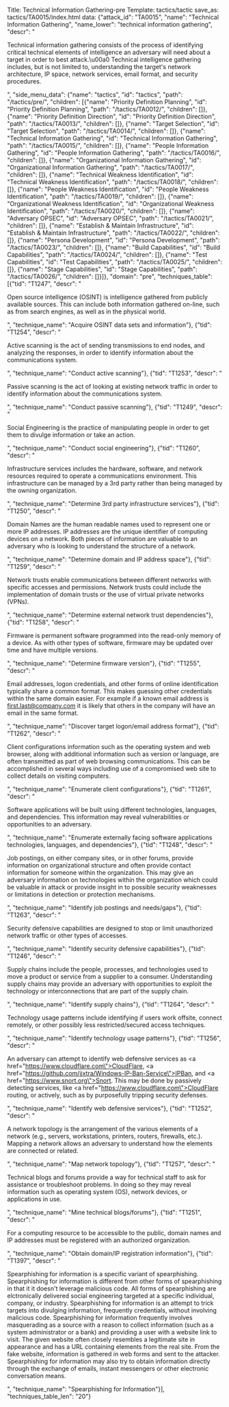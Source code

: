 Title: Technical Information Gathering-pre
Template: tactics/tactic
save_as: tactics/TA0015/index.html
data: {"attack_id": "TA0015", "name": "Technical Information Gathering", "name_lower": "technical information gathering", "descr": "<p>Technical information gathering consists of the process of identifying critical technical elements of intelligence an adversary will need about a target in order to best attack.\u00a0 Technical intelligence gathering includes, but is not limited to, understanding the target's network architecture, IP space, network services, email format, and security procedures.</p>", "side_menu_data": {"name": "tactics", "id": "tactics", "path": "/tactics/pre/", "children": [{"name": "Priority Definition Planning", "id": "Priority Definition Planning", "path": "/tactics/TA0012/", "children": []}, {"name": "Priority Definition Direction", "id": "Priority Definition Direction", "path": "/tactics/TA0013/", "children": []}, {"name": "Target Selection", "id": "Target Selection", "path": "/tactics/TA0014/", "children": []}, {"name": "Technical Information Gathering", "id": "Technical Information Gathering", "path": "/tactics/TA0015/", "children": []}, {"name": "People Information Gathering", "id": "People Information Gathering", "path": "/tactics/TA0016/", "children": []}, {"name": "Organizational Information Gathering", "id": "Organizational Information Gathering", "path": "/tactics/TA0017/", "children": []}, {"name": "Technical Weakness Identification", "id": "Technical Weakness Identification", "path": "/tactics/TA0018/", "children": []}, {"name": "People Weakness Identification", "id": "People Weakness Identification", "path": "/tactics/TA0019/", "children": []}, {"name": "Organizational Weakness Identification", "id": "Organizational Weakness Identification", "path": "/tactics/TA0020/", "children": []}, {"name": "Adversary OPSEC", "id": "Adversary OPSEC", "path": "/tactics/TA0021/", "children": []}, {"name": "Establish & Maintain Infrastructure", "id": "Establish & Maintain Infrastructure", "path": "/tactics/TA0022/", "children": []}, {"name": "Persona Development", "id": "Persona Development", "path": "/tactics/TA0023/", "children": []}, {"name": "Build Capabilities", "id": "Build Capabilities", "path": "/tactics/TA0024/", "children": []}, {"name": "Test Capabilities", "id": "Test Capabilities", "path": "/tactics/TA0025/", "children": []}, {"name": "Stage Capabilities", "id": "Stage Capabilities", "path": "/tactics/TA0026/", "children": []}]}, "domain": "pre", "techniques_table": [{"tid": "T1247", "descr": "<p>Open source intelligence (OSINT) is intelligence gathered from publicly available sources. This can include both information gathered on-line, such as from search engines, as well as in the physical world. </p>", "technique_name": "Acquire OSINT data sets and information"}, {"tid": "T1254", "descr": "<p>Active scanning is the act of sending transmissions to end nodes, and analyzing the responses, in order to identify information about the communications system. </p>", "technique_name": "Conduct active scanning"}, {"tid": "T1253", "descr": "<p>Passive scanning is the act of looking at existing network traffic in order to identify information about the communications system.  </p>", "technique_name": "Conduct passive scanning"}, {"tid": "T1249", "descr": "<p>Social Engineering is the practice of manipulating people in order to get them to divulge information or take an action.  </p>", "technique_name": "Conduct social engineering"}, {"tid": "T1260", "descr": "<p>Infrastructure services includes the hardware, software, and network resources required to operate a communications environment. This infrastructure can be managed by a 3rd party rather than being managed by the owning organization.  </p>", "technique_name": "Determine 3rd party infrastructure services"}, {"tid": "T1250", "descr": "<p>Domain Names are the human readable names used to represent one or more IP addresses. IP addresses are the unique identifier of computing devices on a network. Both pieces of information are valuable to an adversary who is looking to understand the structure of a network. </p>", "technique_name": "Determine domain and IP address space"}, {"tid": "T1259", "descr": "<p>Network trusts enable communications between different networks with specific accesses and permissions. Network trusts could include the implementation of domain trusts or the use of virtual private networks (VPNs).   </p>", "technique_name": "Determine external network trust dependencies"}, {"tid": "T1258", "descr": "<p>Firmware is permanent software programmed into the read-only memory of a device. As with other types of software, firmware may be updated over time and have multiple versions. </p>", "technique_name": "Determine firmware version"}, {"tid": "T1255", "descr": "<p>Email addresses, logon credentials, and other forms of online identification typically share a common format. This makes guessing other credentials within the same domain easier. For example if a known email address is first.last@company.com it is likely that others in the company will have an email in the same format. </p>", "technique_name": "Discover target logon/email address format"}, {"tid": "T1262", "descr": "<p>Client configurations information such as the operating system and web browser, along with additional information such as version or language, are often transmitted as part of web browsing communications.  This can be accomplished in several ways including use of a compromised web site to collect details on visiting computers.  </p>", "technique_name": "Enumerate client configurations"}, {"tid": "T1261", "descr": "<p>Software applications will be built using different technologies, languages, and dependencies. This information may reveal vulnerabilities or opportunities to an adversary.   </p>", "technique_name": "Enumerate externally facing software applications technologies, languages, and dependencies"}, {"tid": "T1248", "descr": "<p>Job postings, on either company sites, or in other forums, provide information on organizational structure and often provide contact information for someone within the organization. This may give an adversary  information on technologies within the organization which could be valuable in attack or provide insight in to possible security weaknesses or limitations in detection or protection mechanisms. </p>", "technique_name": "Identify job postings and needs/gaps"}, {"tid": "T1263", "descr": "<p>Security defensive capabilities are designed to stop or limit unauthorized network traffic or other types of accesses.  </p>", "technique_name": "Identify security defensive capabilities"}, {"tid": "T1246", "descr": "<p>Supply chains include the people, processes, and technologies used to move a product or service from a supplier to a consumer. Understanding supply chains may provide an adversary with opportunities to exploit the technology or interconnections that are part of the supply chain.   </p>", "technique_name": "Identify supply chains"}, {"tid": "T1264", "descr": "<p>Technology usage patterns include identifying if users work offsite, connect remotely, or other possibly less restricted/secured access techniques. </p>", "technique_name": "Identify technology usage patterns"}, {"tid": "T1256", "descr": "<p>An adversary can attempt to identify web defensive services as <a href=\"https://www.cloudflare.com\">CloudFlare</a>, <a href=\"https://github.com/jjxtra/Windows-IP-Ban-Service\">IPBan</a>, and <a href=\"https://www.snort.org\">Snort</a>. This may be done by passively detecting services, like <a href=\"https://www.cloudflare.com\">CloudFlare</a> routing, or actively, such as by purposefully tripping security defenses. </p>", "technique_name": "Identify web defensive services"}, {"tid": "T1252", "descr": "<p>A network topology is the arrangement of the various elements of a network (e.g., servers, workstations, printers, routers, firewalls, etc.). Mapping a network allows an adversary to understand how the elements are connected or related.  </p>", "technique_name": "Map network topology"}, {"tid": "T1257", "descr": "<p>Technical blogs and forums provide a way for technical staff to ask for assistance or troubleshoot problems. In doing so they may reveal information such as operating system (OS), network devices, or applications in use. </p>", "technique_name": "Mine technical blogs/forums"}, {"tid": "T1251", "descr": "<p>For a computing resource to be accessible to the public, domain names and IP addresses must be registered with an authorized organization.   </p>", "technique_name": "Obtain domain/IP registration information"}, {"tid": "T1397", "descr": "<p>Spearphishing for information is a specific variant of spearphishing. Spearphishing for information is different from other forms of spearphishing in that it it doesn't leverage malicious code. All forms of spearphishing are elctronically delivered social engineering targeted at a specific individual, company, or industry. Spearphishing for information is an attempt to trick targets into divulging information, frequently credentials, without involving malicious code. Spearphishing for information frequently involves masquerading as a source with a reason to collect information (such as a system administrator or a bank) and providing a user with a website link to visit. The given website often closely resembles a legitimate site in appearance and has a URL containing elements from the real site. From the fake website, information is gathered in web forms and sent to the attacker. Spearphishing for information may also try to obtain information directly through the exchange of emails, instant messengers or other electronic conversation means. </p>", "technique_name": "Spearphishing for Information"}], "techniques_table_len": "20"}